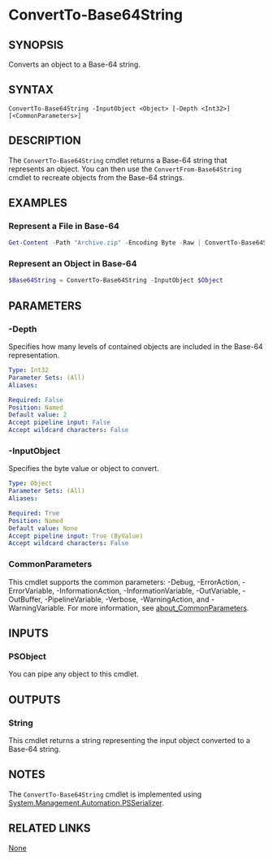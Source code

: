 ﻿---
external help file: PoshToolbox-help.xml
Module Name: PoshToolbox
online version: https://github.com/PoshAJ/PoshToolbox/blob/main/docs/ConvertTo-Base64String.md
schema: 2.0.0
---

# ConvertTo-Base64String

## SYNOPSIS
Converts an object to a Base-64 string.

## SYNTAX

```
ConvertTo-Base64String -InputObject <Object> [-Depth <Int32>] [<CommonParameters>]
```

## DESCRIPTION
The `ConvertTo-Base64String` cmdlet returns a Base-64 string that represents an object. You can then use the `ConvertFrom-Base64String` cmdlet to recreate objects from the Base-64 strings.

## EXAMPLES

### Represent a File in Base-64
```powershell
Get-Content -Path "Archive.zip" -Encoding Byte -Raw | ConvertTo-Base64String | Set-Content -Path "Archive.txt"
```

### Represent an Object in Base-64
```powershell
$Base64String = ConvertTo-Base64String -InputObject $Object
```

## PARAMETERS

### -Depth
Specifies how many levels of contained objects are included in the Base-64 representation.

```yaml
Type: Int32
Parameter Sets: (All)
Aliases:

Required: False
Position: Named
Default value: 2
Accept pipeline input: False
Accept wildcard characters: False
```

### -InputObject
Specifies the byte value or object to convert.

```yaml
Type: Object
Parameter Sets: (All)
Aliases:

Required: True
Position: Named
Default value: None
Accept pipeline input: True (ByValue)
Accept wildcard characters: False
```

### CommonParameters
This cmdlet supports the common parameters: -Debug, -ErrorAction, -ErrorVariable, -InformationAction, -InformationVariable, -OutVariable, -OutBuffer, -PipelineVariable, -Verbose, -WarningAction, and -WarningVariable. For more information, see [about_CommonParameters](http://go.microsoft.com/fwlink/?LinkID=113216).

## INPUTS

### PSObject
You can pipe any object to this cmdlet.

## OUTPUTS

### String
This cmdlet returns a string representing the input object converted to a Base-64 string.

## NOTES
The `ConvertTo-Base64String` cmdlet is implemented using [System.Management.Automation.PSSerializer](https://learn.microsoft.com/en-us/dotnet/api/system.management.automation.psserializer).

## RELATED LINKS

[None]()
